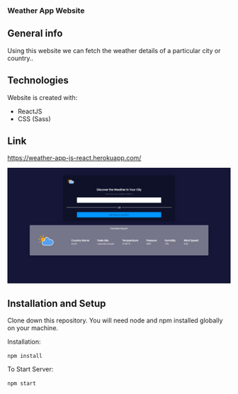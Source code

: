 ### Weather App Website
## General info
Using this website we can fetch the weather details of a particular city or country..

## Technologies
Website is created with:
* ReactJS
* CSS (Sass)

## Link
https://weather-app-js-react.herokuapp.com/

![Weather App ](https://github.com/jerineaso/weather-app-javascript/blob/master/screenshots/screencapture-127-0-0-1-5500-index-html-2022-07-17-12_51_18.png)

## Installation and Setup

Clone down this repository. You will need node and npm installed globally on your machine.

Installation:

<code>npm install</code>

To Start Server:

<code>npm start</code>
